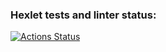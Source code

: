 ### Hexlet tests and linter status:
[![Actions Status](https://github.com/MaksimDenisov/java-project-73/workflows/hexlet-check/badge.svg)](https://github.com/MaksimDenisov/java-project-73/actions)